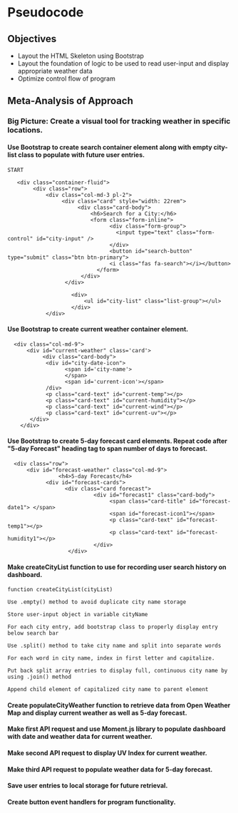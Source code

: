 # Pseudocode

## Objectives

- Layout the HTML Skeleton using Bootstrap
- Layout the foundation of logic to be used to read user-input and display appropriate weather data
- Optimize control flow of program

## Meta-Analysis of Approach

### Big Picture: Create a visual tool for tracking weather in specific locations. 

#### Use Bootstrap to create search container element along with empty city-list class to populate with future user entries.
```
START

   <div class="container-fluid">
        <div class="row">
            <div class="col-md-3 pl-2">
                 <div class="card" style="width: 22rem">
                      <div class="card-body">
                          <h6>Search for a City:</h6>
                          <form class="form-inline">
                                <div class="form-group">
                                  <input type="text" class="form-control" id="city-input" />
                                </div>
                                <button id="search-button" type="submit" class="btn btn-primary">
                                <i class="fas fa-search"></i></button>
                            </form>
                       </div>
                  </div>

                    <div>
                        <ul id="city-list" class="list-group"></ul>
                    </div>
            </div>
```

#### Use Bootstrap to create current weather container element. 
```
  <div class="col-md-9">
      <div id="current-weather" class='card'>
           <div class="card-body">
            <div id="city-date-icon">
                  <span id='city-name'>
                  </span>
                  <span id='current-icon'></span>
            /div>
            <p class="card-text" id="current-temp"></p>
            <p class="card-text" id="current-humidity"></p>
            <p class="card-text" id="current-wind"></p>
            <p class="card-text" id="current-uv"></p>          
       </div>
    </div>
```

#### Use Bootstrap to create 5-day forecast card elements. Repeat code after "5-day Forecast" heading tag to span number of days to forecast. 
```
  <div class="row">
      <div id="forecast-weather" class="col-md-9">
                <h4>5-day Forecast</h4>
            <div id="forecast-cards">
                  <div class="card forecast">
                           <div id="forecast1" class="card-body">
                                <span class="card-title" id="forecast-date1"> </span>
                                <span id="forecast-icon1"></span>
                                <p class="card-text" id="forecast-temp1"></p>
                                <p class="card-text" id="forecast-humidity1"></p>
                           </div>
                   </div>
```

#### Make createCityList function to use for recording user search history on dashboard.
```
function createCityList(cityList)

Use .empty() method to avoid duplicate city name storage 

Store user-input object in variable cityName

For each city entry, add bootstrap class to properly display entry below search bar

Use .split() method to take city name and split into separate words

For each word in city name, index in first letter and capitalize. 

Put back split array entries to display full, continuous city name by using .join() method

Append child element of capitalized city name to parent element
``` 

#### Create populateCityWeather function to retrieve data from Open Weather Map and display current weather as well as 5-day forecast. 

#### Make first API request and use Moment.js library to populate dashboard with date and weather data for current weather. 

#### Make second API request to display UV Index for current weather. 

#### Make third API request to populate weather data for 5-day forecast.

#### Save user entries to local storage for future retrieval.

#### Create button event handlers for program functionality.

